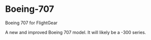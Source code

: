 # Boeing-707
Boeing 707 for FlightGear

A new and improved Boeing 707 model. It will likely be a -300 series.
